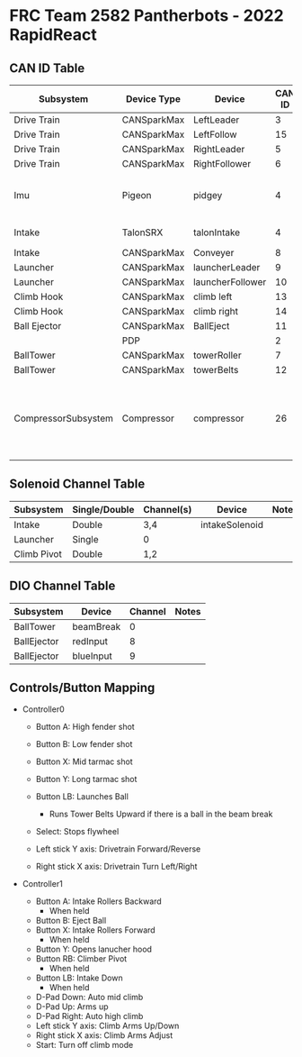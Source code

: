 # FRC Team 2582 Pantherbots - 2022 RapidReact

## CAN ID Table
| Subsystem | Device Type       | Device            | CAN ID | Notes            | 
|-----------|-------------------|-------------------|--------|------------------|
|Drive Train|CANSparkMax        |LeftLeader         |3       |                  |
|Drive Train|CANSparkMax        |LeftFollow         |15       |                  |
|Drive Train|CANSparkMax        |RightLeader        |5      |                  |
|Drive Train|CANSparkMax        |RightFollower      |6       |                  |
|Imu        |Pigeon             |pidgey             |4      |Child of talonIntake, Created in RobotContainer |
|Intake     |TalonSRX           |talonIntake        |4      |Created in RobotContainer |
|Intake     |CANSparkMax        |Conveyer           |8      |               |
|Launcher   |CANSparkMax        |launcherLeader     | 9      |                   |
|Launcher   |CANSparkMax        |launcherFollower   | 10     |                   |
|Climb Hook |CANSparkMax        |climb left         | 13      |   |
|Climb Hook |CANSparkMax        |climb right        | 14      |  |
|Ball Ejector |CANSparkMax      |BallEject          | 11     |                   |
|           | PDP               |                   | 2      |                   |
|BallTower |CANSparkMax         |towerRoller        | 7     |                  |
|BallTower |CANSparkMax         |towerBelts         | 12     |                  |
|CompressorSubsystem|Compressor |compressor         | 26    | All pneumatics objects must use this can ID, default REVPH id of 2 conflicted with PDP |


## Solenoid Channel Table
| Subsystem | Single/Double     | Channel(s)        | Device            | Notes         |
|-----------|-------------------|-------------------|-------------------|---------------|
| Intake    | Double            | 3,4                  | intakeSolenoid    |  |
| Launcher  | Single            | 0                |                   |  |
| Climb Pivot    | Double        | 1,2                 |                   | |

## DIO Channel Table
| Subsystem | Device            | Channel | Notes            | 
|-----------|-------------------|---------|------------------|
|BallTower  | beamBreak         | 0       |                  |
|BallEjector| redInput          | 8       |                  |
|BallEjector| blueInput         | 9       |                  |

## Controls/Button Mapping
- Controller0
    - Button A: High fender shot
    - Button B: Low fender shot
    - Button X: Mid tarmac shot
    - Button Y: Long tarmac shot
    - Button LB: Launches Ball
        - Runs Tower Belts Upward if there is a ball in the beam break
    - Select: Stops flywheel

    - Left stick Y axis: Drivetrain Forward/Reverse
    - Right stick X axis: Drivetrain Turn Left/Right

- Controller1
    - Button A: Intake Rollers Backward
         - When held  
    - Button B: Eject Ball
    - Button X: Intake Rollers Forward
         - When held
    - Button Y: Opens lanucher hood
    - Button RB: Climber Pivot
        - When held
    - Button LB: Intake Down
        - When held
    - D-Pad Down: Auto mid climb
    - D-Pad Up: Arms up
    - D-Pad Right: Auto high climb
    - Left stick Y axis: Climb Arms Up/Down
    - Right stick X axis: Climb Arms Adjust
    - Start: Turn off climb mode

